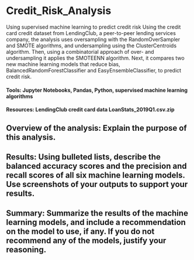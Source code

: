 # Credit_Risk_Analysis
Using supervised machine learning to predict credit risk
Using the credit card credit dataset from LendingClub, a peer-to-peer lending services company, the analysis uses oversampling with the RandomOverSampler and SMOTE algorithms, and undersampling using the ClusterCentroids algorithm. Then, using a combinatorial approach of over- and undersampling it applies the SMOTEENN algorithm. Next, it compares two new machine learning models that reduce bias, BalancedRandomForestClassifier and EasyEnsembleClassifier, to predict credit risk.
#### Tools: Jupyter Notebooks, Pandas, Python, supervised machine learning algorithms
#### Resources: LendingClub credit card data LoanStats_2019Q1.csv.zip

## Overview of the analysis: Explain the purpose of this analysis.

## Results: Using bulleted lists, describe the balanced accuracy scores and the precision and recall scores of all six machine learning models. Use screenshots of your outputs to support your results.

## Summary: Summarize the results of the machine learning models, and include a recommendation on the model to use, if any. If you do not recommend any of the models, justify your reasoning.

